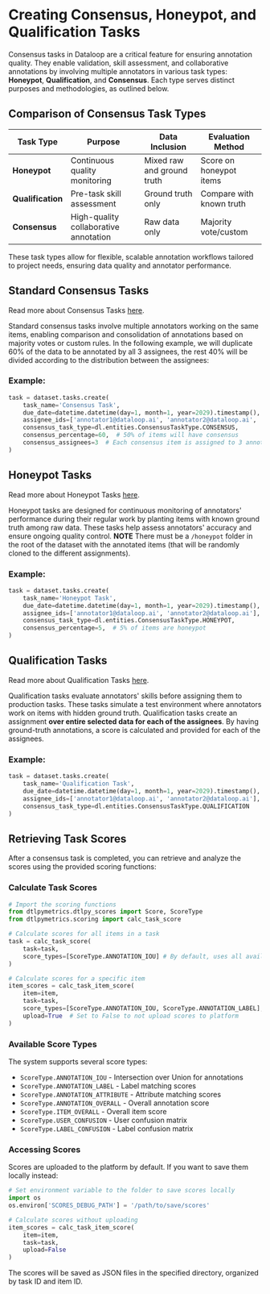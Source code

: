 # Creating Consensus, Honeypot, and Qualification Tasks

Consensus tasks in Dataloop are a critical feature for ensuring annotation quality.
They enable validation, skill assessment, and collaborative annotations by involving multiple annotators in various task types: **Honeypot**,
**Qualification**, and **Consensus**. Each type serves distinct purposes and methodologies, as outlined below.

## Comparison of Consensus Task Types

| Task Type         | Purpose                               | Data Inclusion             | Evaluation Method        |
|-------------------|---------------------------------------|----------------------------|--------------------------|
| **Honeypot**      | Continuous quality monitoring         | Mixed raw and ground truth | Score on honeypot items  |
| **Qualification** | Pre-task skill assessment             | Ground truth only          | Compare with known truth |
| **Consensus**     | High-quality collaborative annotation | Raw data only              | Majority vote/custom     |

These task types allow for flexible, scalable annotation workflows tailored to project needs, ensuring data quality and
annotator performance.

## Standard Consensus Tasks

Read more about Consensus Tasks [here](https://docs.dataloop.ai/docs/consensus).

Standard consensus tasks involve multiple annotators working on the same items, enabling comparison and consolidation of
annotations based on majority votes or custom rules.
In the following example, we will duplicate 60% of the data to be annotated by all 3 assignees, the rest 40% will be
divided according to the distribution between the assignees:

### Example:

```python
task = dataset.tasks.create(
    task_name='Consensus Task',
    due_date=datetime.datetime(day=1, month=1, year=2029).timestamp(),
    assignee_ids=['annotator1@dataloop.ai', 'annotator2@dataloop.ai', 'annotator3@dataloop.ai'],
    consensus_task_type=dl.entities.ConsensusTaskType.CONSENSUS,
    consensus_percentage=60,  # 50% of items will have consensus
    consensus_assignees=3  # Each consensus item is assigned to 3 annotators
)
```

## Honeypot Tasks

Read more about Honeypot Tasks [here](https://docs.dataloop.ai/docs/qualification-honeypot#honeypot).

Honeypot tasks are designed for continuous monitoring of annotators' performance during their regular work by planting
items with known ground truth among raw data.
These tasks help assess annotators' accuracy and ensure ongoing quality control.
**NOTE** There must be a `/honeypot` folder in the root of the dataset with the annotated items (that will be randomly cloned to
the different assignments).

### Example:

```python
task = dataset.tasks.create(
    task_name='Honeypot Task',
    due_date=datetime.datetime(day=1, month=1, year=2029).timestamp(),
    assignee_ids=['annotator1@dataloop.ai', 'annotator2@dataloop.ai'],
    consensus_task_type=dl.entities.ConsensusTaskType.HONEYPOT,
    consensus_percentage=5,  # 5% of items are honeypot
)
```

## Qualification Tasks

Read more about Qualification Tasks [here](https://docs.dataloop.ai/docs/qualification-honeypot#qualification).

Qualification tasks evaluate annotators' skills before assigning them to production tasks.
These tasks simulate a test environment where annotators work on items with hidden ground truth.
Qualification tasks create an assignment **over entire selected data for each of the assignees**.
By having ground-truth annotations, a score is calculated and provided for each of the assignees.

### Example:

```python
task = dataset.tasks.create(
    task_name='Qualification Task',
    due_date=datetime.datetime(day=1, month=1, year=2029).timestamp(),
    assignee_ids=['annotator1@dataloop.ai', 'annotator2@dataloop.ai'],
    consensus_task_type=dl.entities.ConsensusTaskType.QUALIFICATION
)
```

## Retrieving Task Scores

After a consensus task is completed, you can retrieve and analyze the scores using the provided scoring functions:

### Calculate Task Scores

```python
# Import the scoring functions
from dtlpymetrics.dtlpy_scores import Score, ScoreType
from dtlpymetrics.scoring import calc_task_score

# Calculate scores for all items in a task
task = calc_task_score(
    task=task,
    score_types=[ScoreType.ANNOTATION_IOU] # By default, uses all available score types
)

# Calculate scores for a specific item
item_scores = calc_task_item_score(
    item=item,
    task=task,
    score_types=[ScoreType.ANNOTATION_IOU, ScoreType.ANNOTATION_LABEL],
    upload=True  # Set to False to not upload scores to platform
)
```

### Available Score Types
The system supports several score types:
- `ScoreType.ANNOTATION_IOU` - Intersection over Union for annotations
- `ScoreType.ANNOTATION_LABEL` - Label matching scores
- `ScoreType.ANNOTATION_ATTRIBUTE` - Attribute matching scores
- `ScoreType.ANNOTATION_OVERALL` - Overall annotation score
- `ScoreType.ITEM_OVERALL` - Overall item score
- `ScoreType.USER_CONFUSION` - User confusion matrix
- `ScoreType.LABEL_CONFUSION` - Label confusion matrix

### Accessing Scores
Scores are uploaded to the platform by default. If you want to save them locally instead:

```python
# Set environment variable to the folder to save scores locally
import os
os.environ['SCORES_DEBUG_PATH'] = '/path/to/save/scores'

# Calculate scores without uploading
item_scores = calc_task_item_score(
    item=item,
    task=task,
    upload=False
)
```

The scores will be saved as JSON files in the specified directory, organized by task ID and item ID.

